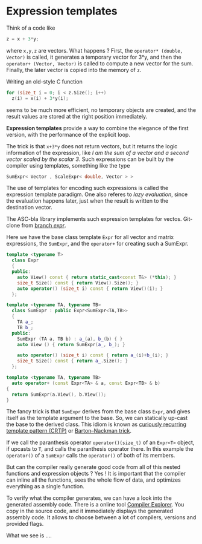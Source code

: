 # Expression templates

Think of a code like



```cpp
z = x + 3*y;
```

where `x,y,z` are vectors. What happens ? First, the `operator* (double, Vector)` is called, it generates a temporary vector for 3*y, and then the `operator+ (Vector, Vector)` is called to compute a new vector for the sum. Finally, the later vector is copied into the memory of `z`.

Writing an old-style C function 
```cpp
for (size_t i = 0; i < z.Size(); i++)
  z(i) = x(i) + 3*y(i);
```
seems to be much more efficient, no temporary objects are created, and the result values are stored at the right position immediately.


**Expression templates** provide a way to combine the elegance of the first version, with the performance of the explicit loop.

The trick is that `x+3*y` does not return vectors, but it returns the logic information of the expression, like *I am the sum of a vector and a second vector scaled by the scalar 3*. Such expressions can be built by the compiler using templates, something like the type

```cpp
SumExpr< Vector , ScaleExpr< double, Vector > >
```

The use of templates for encoding such expressions is called the expression template paradigm.
One also referes to *lazy evaluation*, since the evaluation happens later, just when the result is written to the destination vector.



The ASC-bla library implements such expression templates for vectos. Git-clone from
[branch *expr*](https://github.com/JSchoeberl/ASC-bla/tree/expr).

Here we have the base class template `Expr` for all vector and matrix expressions,
the `SumExpr`, and the `operator+` for creating such a SumExpr.

```cpp
template <typename T>
  class Expr
  {
  public:
    auto View() const { return static_cast<const T&> (*this); }
    size_t Size() const { return View().Size(); }
    auto operator() (size_t i) const { return View()(i); }
  };

template <typename TA, typename TB>
  class SumExpr : public Expr<SumExpr<TA,TB>>
  {
    TA a_;
    TB b_;
  public:
    SumExpr (TA a, TB b) : a_(a), b_(b) { }
    auto View () { return SumExpr(a_, b_); }

    auto operator() (size_t i) const { return a_(i)+b_(i); }
    size_t Size() const { return a_.Size(); }      
  };

template <typename TA, typename TB>
  auto operator+ (const Expr<TA> & a, const Expr<TB> & b)
{
  return SumExpr(a.View(), b.View());
}
```

The fancy trick is that `SumExpr` derives from the base class `Expr`, and gives itself as the template argument to the base. So, we can statically up-cast the base to the derived class.
This idiom is known as
[curiously recurring template pattern (CRTP)](https://en.wikipedia.org/wiki/Curiously_recurring_template_pattern) or 
[Barton–Nackman trick](https://en.wikipedia.org/wiki/Barton–Nackman_trick#:~:text=The%20idiom%20is%20characterized%20by,recurring%20template%20pattern%20(CRTP).&text=The%20Barton–Nackman%20trick%2C%20then,to%20deal%20with%20such%20ambiguities).


If we call the paranthesis operator `operator()(size_t)` of an `Expr<T>` object, if upcasts to `T`, and calls the paranthesis operator there. In this example the `operator()` of a `SumExpr` calls the `operator()` of both of its members.




But can the compiler really generate good code from all of this nested functions and expression objects ? Yes ! It is important that the compiler can inline all the functions, sees the whole flow of data, and optimizes everything as a single function.

To verify what the compiler generates, we can have a look into the generated assembly code. There is a online tool [Compiler Explorer](https://godbolt.org/z/qePEhvaov). You copy in the source code, and it immediately displays the generated assembly code. It allows to choose between a lot of compilers, versions and provided flags.

What we see is ....
